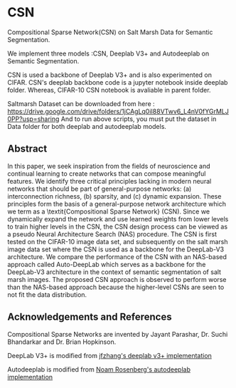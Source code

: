 # CSN
Compositional Sparse Network(CSN) on Salt Marsh Data for Semantic Segmentation.

We implement three models :CSN, Deeplab V3+ and Autodeeplab on Semantic Segmentation. 

CSN is used a backbone of Deeplab V3+ and is also experimented on CIFAR. CSN's deeplab backbone code is a jupyter notebook inside deeplab folder. Whereas, CIFAR-10 CSN notebook is avaliable in parent folder. 

Saltmarsh Dataset can be downloaded from here : https://drive.google.com/drive/folders/1jCAgLq0iI88VTwv6_L4nV0fYGrMLJ0PP?usp=sharing
And to run above scripts, you must put the dataset in Data folder for both deeplab and autodeeplab models. 

## Abstract 

In this paper, we seek inspiration from the fields of neuroscience and continual learning to create networks that can compose meaningful features. We identify three critical principles lacking in modern neural networks that should be part of general-purpose networks: (a) interconnection richness, (b) sparsity, and (c) dynamic expansion. These principles form the basis of a general-purpose network architecture which we term as a \textit{Compositional Sparse Network} (CSN). Since we dynamically expand the network and use learned weights from lower levels to train higher levels in the CSN, the CSN design process can be viewed as a pseudo Neural Architecture Search (NAS) procedure. The CSN is first tested on the CIFAR-10 image data set, and subsequently on the salt marsh image data set where the CSN is used as a backbone for the DeepLab-V3 architecture. We compare the performance of the CSN with an NAS-based approach called Auto-DeepLab which serves as a backbone for the DeepLab-V3 architecture in the context of semantic segmentation of salt marsh images. The proposed CSN approach is observed to perform worse than the NAS-based approach because the higher-level CSNs are seen to not fit the data distribution.


## Acknowledgements and References

Compositional Sparse Networks are invented by Jayant Parashar, Dr. Suchi Bhandarkar and Dr. Brian Hopkinson. 

DeepLab V3+ is modified from [jfzhang's deeplab v3+ implementation](https://github.com/jfzhang95/pytorch-deeplab-xception)

Autodeeplab is modified from [Noam Rosenberg's autodeeplab implementation](https://github.com/NoamRosenberg/autodeeplab) 

